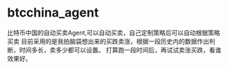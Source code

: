 btcchina_agent
==============

比特币中国的自动买卖Agent,可以自动买卖，自己定制策略后可以自动根据策略买卖
目前采用的是我拍脑袋想出来的买跌卖涨，根据一段历史内的数据作出判断，时间多长，卖多少都可以设置。
打算跑一段时间后，再试试卖涨买跌，看谁效果好。
